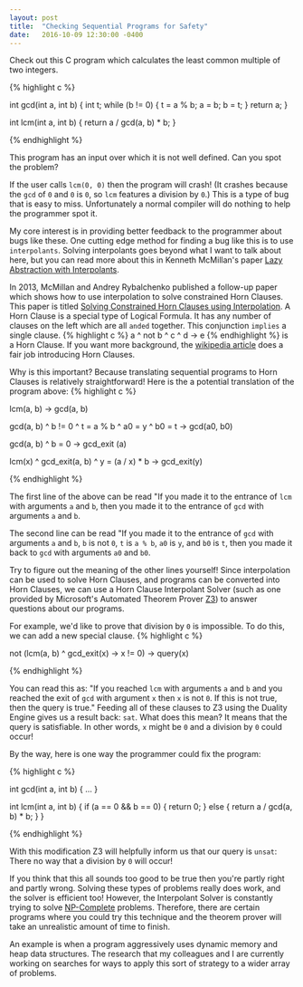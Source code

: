 ```yaml
---
layout: post
title:  "Checking Sequential Programs for Safety"
date:   2016-10-09 12:30:00 -0400
---
```

Check out this C program which calculates the least common multiple of two
integers.

{% highlight c %}

int gcd(int a, int b) {
  int t;
  while (b != 0) {
    t = a % b;
    a = b;
    b = t;
  }
  return a;
}

int lcm(int a, int b) {
  return a / gcd(a, b) * b;
}

{% endhighlight %}

This program has an input over which it is not well defined. Can you spot the
problem?

If the user calls `lcm(0, 0)` then the program will crash! (It crashes because
the `gcd` of `0` and `0` is `0`, so `lcm` features a division by `0`.) This is
a type of bug that is easy to miss. Unfortunately a normal compiler will do
nothing to help the programmer spot it.

My core interest is in providing better feedback to the programmer about bugs
like these. One cutting edge method for finding a bug like this is to
use `interpolants`. Solving interpolants goes beyond what I want to talk about
here, but you can read more about this in Kenneth McMillan's paper
[Lazy Abstraction with Interpolants][lawi].

In 2013, McMillan and Andrey Rybalchenko published a follow-up paper which
shows how to use interpolation to solve constrained Horn Clauses. This paper
is titled [Solving Constrained Horn Clauses using Interpolation][schc]. A Horn
Clause is a special type of Logical Formula. It has any number of
clauses on the left which are all `anded` together. This conjunction `implies`
a single clause.
{% highlight c %}
a ^ not b ^ c ^ d -> e
{% endhighlight %}
is a Horn Clause. If you want more background, the [wikipedia article][wiki]
does a fair job introducing Horn Clauses.

Why is this important? Because translating sequential programs to Horn Clauses
is relatively straightforward! Here is the a potential translation of the program above:
{% highlight c %}

lcm(a, b)
  -> gcd(a, b)

gcd(a, b)
  ^ b != 0
  ^ t = a % b
  ^ a0 = y
  ^ b0 = t
  -> gcd(a0, b0)

gcd(a, b)
  ^ b = 0
  -> gcd_exit (a)

lcm(x)
  ^ gcd_exit(a, b)
  ^ y = (a / x) * b
  -> gcd_exit(y)

{% endhighlight %}

The first line of the above can be read "If you made it to the entrance of `lcm`
with arguments `a` and `b`, then you made it to the entrance of `gcd` with
arguments `a` and `b`.

The second line can be read "If you made it to the entrance of `gcd` with arguments
`a` and `b`, `b` is not `0`, `t` is `a % b`, `a0` is `y`, and `b0` is `t`, then you
made it back to `gcd` with arguments `a0` and `b0`.

Try to figure out the meaning of the other lines yourself! Since interpolation can
be used to solve Horn Clauses, and programs can be converted into Horn Clauses,
we can use a Horn Clause Interpolant Solver (such as one provided by Microsoft's
Automated Theorem Prover [Z3][z3]) to answer questions about our programs.

For example, we'd like to prove that division by `0` is impossible. To do this,
we can add a new special clause.
{% highlight c %}

not (lcm(a, b) ^ gcd_exit(x) -> x != 0) -> query(x)

{% endhighlight %}

You can read this as: "If you reached `lcm` with arguments `a` and `b` and you
reached the exit of `gcd` with argument `x` then `x` is not `0`. If this is not
true, then the query is true." Feeding all of these clauses to Z3 using the
Duality Engine gives us a result back: `sat`. What does this mean? It means
that the query is satisfiable. In other words, `x` might be `0` and a division by
 `0` could occur!

By the way, here is one way the programmer could fix the program:

{% highlight c %}

int gcd(int a, int b) {
  ...
}

int lcm(int a, int b) {
  if (a == 0 && b == 0) {
    return 0;
  } else {
    return a / gcd(a, b) * b;
  }
}

{% endhighlight %}

With this modification Z3 will helpfully inform us that our query is `unsat`:
There no way that a division by `0` will occur!

If you think that this all sounds too good to be true then you're partly right
and partly wrong. Solving these types of problems really does work, and the
solver is efficient too! However, the Interpolant Solver is constantly trying to
solve [NP-Complete][np] problems. Therefore, there are certain programs where you
could try this technique and the theorem prover will take an unrealistic amount
of time to finish.

An example is when a program aggressively uses dynamic memory and heap data
structures. The research that my colleagues and I are currently working on
searches for ways to apply this sort of strategy to a wider array of problems.

[lawi]: http://www.cs.toronto.edu/~fbacchus/csc2512/Lectures/2014Readings/McMillan_CAV06.pdf
[schc]: https://www.microsoft.com/en-us/research/wp-content/uploads/2016/02/MSR-TR-2013-6.pdf
[wiki]: https://en.wikipedia.org/wiki/Horn_clause
[z3]:   https://github.com/Z3Prover/z3
[np]:   https://en.wikipedia.org/wiki/NP-completeness
